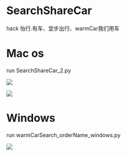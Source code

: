﻿# SearchShareCar

hack 怡行.有车、宜步出行、warmCar我们用车

# Mac os

run SearchShareCar_2.py

![](http://oapglm9vz.bkt.clouddn.com/1498209456.png )


![](http://oapglm9vz.bkt.clouddn.com/1498209537.png )


# Windows

run warmCarSearch_orderName_windows.py

![](http://oapglm9vz.bkt.clouddn.com/QQ%E6%88%AA%E5%9B%BE20170829231053.png )

